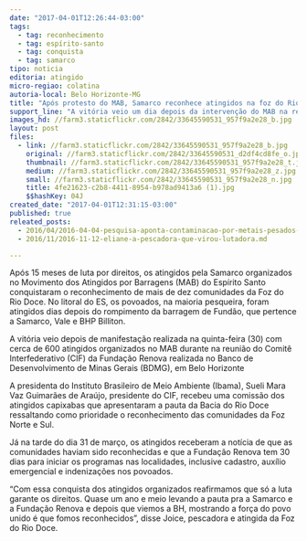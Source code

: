 ```yaml
---
date: "2017-04-01T12:26:44-03:00"
tags:
  - tag: reconhecimento
  - tag: espírito-santo
  - tag: conquista
  - tag: samarco
tipo: noticia
editoria: atingido
micro-regiao: colatina
autoria-local: Belo Horizonte-MG
title: "Após protesto do MAB, Samarco reconhece atingidos na foz do Rio Doce"
support_line: "A vitória veio um dia depois da intervenção do MAB na reunião do Comitê Interfederativo da Fundação Renova, em Belo Horizonte."
images_hd: //farm3.staticflickr.com/2842/33645590531_957f9a2e28_b.jpg
layout: post
files:
  - link: //farm3.staticflickr.com/2842/33645590531_957f9a2e28_b.jpg
    original: //farm3.staticflickr.com/2842/33645590531_d2df4cd8fe_o.jpg
    thumbnail: //farm3.staticflickr.com/2842/33645590531_957f9a2e28_t.jpg
    medium: //farm3.staticflickr.com/2842/33645590531_957f9a2e28_z.jpg
    small: //farm3.staticflickr.com/2842/33645590531_957f9a2e28_n.jpg
    title: 4fe21623-c2b8-4411-8954-b978ad9413a6 (1).jpg
    $$hashKey: 04J
created_date: "2017-04-01T12:31:15-03:00"
published: true
releated_posts:
  - 2016/04/2016-04-04-pesquisa-aponta-contaminacao-por-metais-pesados-em-peixes-no-litoral-do-es.md
  - 2016/11/2016-11-12-eliane-a-pescadora-que-virou-lutadora.md

---
```

<p>Ap&oacute;s 15 meses de luta por direitos, os atingidos pela Samarco organizados no Movimento dos Atingidos por Barragens (MAB) do Esp&iacute;rito Santo conquistaram o reconhecimento de mais de dez comunidades da Foz do Rio Doce. No litoral do ES, os povoados, na maioria pesqueira, foram atingidos dias depois do rompimento da barragem de Fund&atilde;o, que pertence a Samarco, Vale e BHP Billiton.</p>

<p>A vit&oacute;ria veio depois de manifesta&ccedil;&atilde;o realizada na quinta-feira (30) com cerca de 600 atingidos organizados no MAB durante na reuni&atilde;o do Comit&ecirc; Interfederativo (CIF) da Funda&ccedil;&atilde;o Renova realizada no Banco de Desenvolvimento de Minas Gerais (BDMG), em Belo Horizonte</p>

<p>A presidenta do Instituto Brasileiro de Meio Ambiente (Ibama), Sueli Mara Vaz Guimar&atilde;es de Ara&uacute;jo, presidente do CIF, recebeu uma comiss&atilde;o dos atingidos capixabas que apresentaram a pauta da Bacia do Rio Doce ressaltando como prioridade o reconhecimento das comunidades da Foz Norte e Sul.</p>

<p>J&aacute; na tarde do dia 31 de mar&ccedil;o, os atingidos receberam a not&iacute;cia de que as comunidades haviam sido reconhecidas e que a Funda&ccedil;&atilde;o Renova tem 30 dias para iniciar os programas nas localidades, inclusive cadastro, aux&iacute;lio emergencial e indeniza&ccedil;&otilde;es nos povoados. &nbsp;</p>

<p>&ldquo;Com essa conquista dos atingidos organizados reafirmamos que s&oacute; a luta garante os direitos. Quase um ano e meio levando a pauta pra a Samarco e a Funda&ccedil;&atilde;o Renova e depois que viemos a BH, mostrando a for&ccedil;a do povo unido &eacute; que fomos reconhecidos&rdquo;, disse Joice, pescadora e atingida da Foz do Rio Doce.&nbsp;</p>

